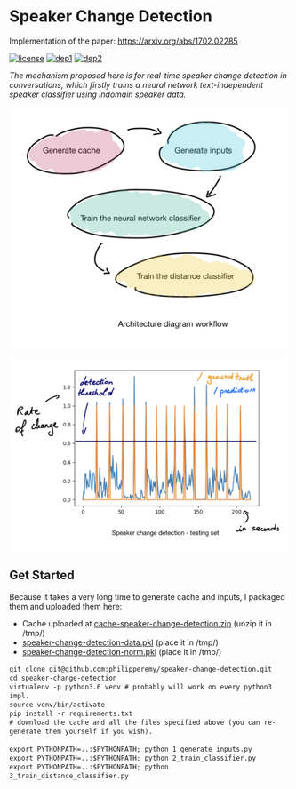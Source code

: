 # Speaker Change Detection

Implementation of the paper: https://arxiv.org/abs/1702.02285

[![license](https://img.shields.io/badge/License-Apache_2.0-brightgreen.svg)](https://github.com/philipperemy/keras-attention-mechanism/blob/master/LICENSE) [![dep1](https://img.shields.io/badge/Tensorflow-1.6+-brightgreen.svg)](https://www.tensorflow.org/) [![dep2](https://img.shields.io/badge/Keras-2.0+-brightgreen.svg)](https://keras.io/) 

_The mechanism proposed here is for real-time
speaker change detection in conversations, which firstly trains
a neural network text-independent speaker classifier using indomain
speaker data._


<p align="center">
  <img src="misc/img_2.png" width="500">
</p>

<p align="center">
  <img src="misc/img_1.png" width="500">
</p>


## Get Started

Because it takes a very long time to generate cache and inputs, I packaged them and uploaded them here:

- Cache uploaded at [cache-speaker-change-detection.zip](https://drive.google.com/open?id=1NRBBE7S1ecpbXQBfIyhY9O1DDNsBc0my)  (unzip it in /tmp/)
- [speaker-change-detection-data.pkl](https://drive.google.com/open?id=12gMYaV-ymQOtkYHCf9HxPurb9vB6dADK) (place it in /tmp/)
- [speaker-change-detection-norm.pkl](https://drive.google.com/open?id=1vykyS3bxKbkuhGtk36eTWfW9ZkqwJi6e) (place it in /tmp/)


```
git clone git@github.com:philipperemy/speaker-change-detection.git
cd speaker-change-detection
virtualenv -p python3.6 venv # probably will work on every python3 impl.
source venv/bin/activate
pip install -r requirements.txt
# download the cache and all the files specified above (you can re-generate them yourself if you wish).

export PYTHONPATH=..:$PYTHONPATH; python 1_generate_inputs.py
export PYTHONPATH=..:$PYTHONPATH; python 2_train_classifier.py
export PYTHONPATH=..:$PYTHONPATH; python 3_train_distance_classifier.py
```
